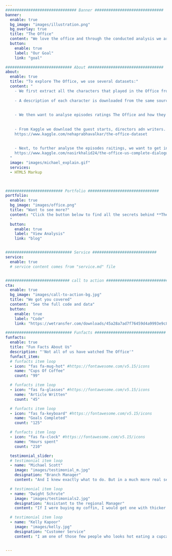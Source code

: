 ```yaml
---
############################### Banner ##############################
banner:
  enable: true
  bg_image: "images/illustration.png"
  bg_overlay: true
  title: "The Office"
  content: "We love the office and through the conducted analysis we are trying to make you love it as well"
  button:
    enable: true
    label: "Our Goal"
    link: "goal"

############################# About #################################
about:
  enable: true
  title: "To explore The Office, we use several datasets:"
  content: " 
    - We first extract all the characters that played in the Office from season 1 to season 9 (final). This is extracted using **Dunderpedia: The Office Wiki**: https://theoffice.fandom.com/
    
    - A description of each character is downloaded from the same source: **Dunderpedia: The Office Wiki**. This data is used to extract the sentiment of each character and will later be compared to the sentiment extracted from the episodes transcripts. We would like to validate that the character description is based on the character developemnt over all seasons. 
    
    
    - We then want to analyse episodes ratings The Office and how they change overtime. We use the **IMDb**  to extract: episode title, IMDb rating, total votes ad air date. The source is: https://www.imdb.com/title/tt0386676/episodes/_ajax
    
    
    - From Kaggle we download the guest starts, directors adn writers. We use this data to analyse the impact of guest starts, directors and writers in the ratings. 
    https://www.kaggle.com/nehaprabhavalkar/the-office-dataset
    
    
    - Next, to further analyse the episodes raitings, we want to get information about the episode itself, such as the characters that played in it, how many lines they had in every episode and so on. This is collected from a **Kaggle dataset: The Office (US) - Complete Dialogue/Transcript**
    https://www.kaggle.com/nasirkhalid24/the-office-us-complete-dialoguetranscript/version/1?select=The-Office-Lines.csv
  "
  image: "images/michael_explain.gif"
  services:
  - HTML5 Markup
  


######################### Portfolio ###############################
portfolio:
  enable: true
  bg_image: "images/office.png"
  title: "Want to see more?"
  content: "Click the button below to find all the secrets behind **The Office** tv show
  "
  button:
    enable: true
    label: "View Analysis"
    link: "blog"


############################# Service ############################
service:
  enable: true
  # service content comes from "service.md" file


############################ call to action ###########################
cta:
  enable: true
  bg_image: "images/call-to-action-bg.jpg"
  title: "We got you covered"
  content: "See the full code and data"
  button:
    enable: true
    label: "Code"
    link: "https://wetransfer.com/downloads/45a28a7ad7f76459d4a9993e9c83198220211206122833/cbe07e"

############################# Funfacts ###############################
funfacts:
  enable: true
  title: "Fun Facts About Us"
  description: "'Not all of us have watched The Office'"
  funfact_item:
  # funfacts item loop
  - icon: "fas fa-mug-hot" #https://fontawesome.com/v5.15/icons
    name: "Cups Of Coffee"
    count: "99"

  # funfacts item loop
  - icon: "fas fa-glasses" #https://fontawesome.com/v5.15/icons
    name: "Article Written"
    count: "45"

  # funfacts item loop
  - icon: "fas fa-keyboard" #https://fontawesome.com/v5.15/icons
    name: "Goals Completed"
    count: "125"

  # funfacts item loop
  - icon: "fas fa-clock" #https://fontawesome.com/v5.15/icons
    name: "Hours spent"
    count: "210"

  testimonial_slider:
  # testimonial item loop
  - name: "Michael Scott"
    image: "images/testimonial_m.jpg"
    designation: "Branch Manager"
    content: "And I knew exactly what to do. But in a much more real sense, I had no idea what to do."

  # testimonial item loop
  - name: "Dwight Schrute"
    image: "images/testimonials2.jpg"
    designation: "Assistant to the regional Manager"
    content: "If I were buying my coffin, I would get one with thicker walls so you couldn’t hear the other dead people."

  # testimonial item loop
  - name: "Kelly Kapoor"
    image: "images/kelly.jpg"
    designation: "Customer Service"
    content: "I am one of those few people who looks hot eating a cupcake."


---
```

